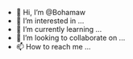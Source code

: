 - 👋 Hi, I’m @Bohamaw
- 👀 I’m interested in ...
- 🌱 I’m currently learning ...
- 💞️ I’m looking to collaborate on ...
- 📫 How to reach me ...

<!---
Bohamaw/Bohamaw is a ✨ special ✨ repository because its `README.md` (this file) appears on your GitHub profile.
You can click the Preview link to take a look at your changes.
--->
